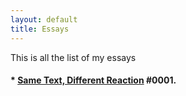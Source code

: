 ```yaml
---
layout: default
title: Essays
---
```


This is all the list of my essays

#### *  [Same Text, Different Reaction](/essays/same_text_different_reaction) #0001.
